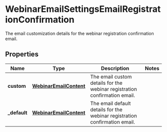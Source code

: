 

# WebinarEmailSettingsEmailRegistrationConfirmation

The email customization details for the webinar registration confirmation email.

## Properties

| Name | Type | Description | Notes |
|------------ | ------------- | ------------- | -------------|
|**custom** | [**WebinarEmailContent**](WebinarEmailContent.md) | The email custom details for the webinar registration confirmation email. |  |
|**_default** | [**WebinarEmailContent**](WebinarEmailContent.md) | The email default details for the webinar registration confirmation email. |  |



